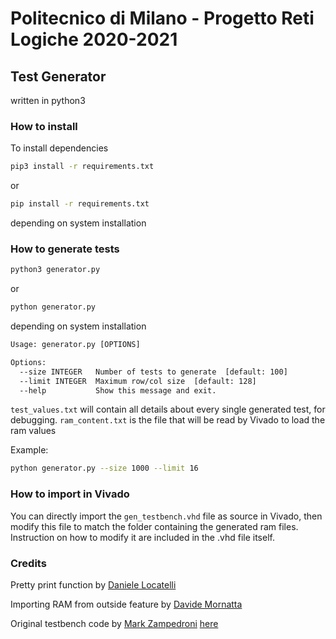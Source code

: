 # Politecnico di Milano - Progetto Reti Logiche 2020-2021

## Test Generator

written in python3

### How to install

To install dependencies

```bash
pip3 install -r requirements.txt 
```

or

```bash
pip install -r requirements.txt 
```

depending on system installation

### How to generate tests

```bash
python3 generator.py
```

or

```bash
python generator.py
```

depending on system installation

```txt
Usage: generator.py [OPTIONS]

Options:
  --size INTEGER   Number of tests to generate  [default: 100]
  --limit INTEGER  Maximum row/col size  [default: 128]
  --help           Show this message and exit.
```

```test_values.txt``` will contain all details about every single generated test, for debugging.
```ram_content.txt``` is the file that will be read by Vivado to load the ram values

Example:

```sh
python generator.py --size 1000 --limit 16
```

### How to import in Vivado

You can directly import the ```gen_testbench.vhd``` file as source in Vivado, then modify this file to match the folder containing the generated ram files. Instruction on how to modify it are included in the .vhd file itself.

<!-- #### Example output
test.txt:
```
8
signal RAM: ram_type := (
			0 => std_logic_vector(to_unsigned(4, 8)),
			1 => std_logic_vector(to_unsigned(2, 8)),
			2 => std_logic_vector(to_unsigned(158, 8)),
			3 => std_logic_vector(to_unsigned(26, 8)),
			4 => std_logic_vector(to_unsigned(105, 8)),
			5 => std_logic_vector(to_unsigned(139, 8)),
			6 => std_logic_vector(to_unsigned(79, 8)),
			7 => std_logic_vector(to_unsigned(110, 8)),
			8 => std_logic_vector(to_unsigned(20, 8)),
			9 => std_logic_vector(to_unsigned(242, 8)),
			others => (others => '0'));
```

solution.txt
```
	assert RAM(10) = std_logic_vector(to_unsigned(255, 8)) report "TEST FALLITO (WORKING ZONE). Expected  255  found " & integer'image(to_integer(unsigned(RAM(10))))  severity failure;
	assert RAM(11) = std_logic_vector(to_unsigned(12, 8)) report "TEST FALLITO (WORKING ZONE). Expected  12  found " & integer'image(to_integer(unsigned(RAM(11))))  severity failure;
	assert RAM(12) = std_logic_vector(to_unsigned(170, 8)) report "TEST FALLITO (WORKING ZONE). Expected  170  found " & integer'image(to_integer(unsigned(RAM(12))))  severity failure;
	assert RAM(13) = std_logic_vector(to_unsigned(238, 8)) report "TEST FALLITO (WORKING ZONE). Expected  238  found " & integer'image(to_integer(unsigned(RAM(13))))  severity failure;
	assert RAM(14) = std_logic_vector(to_unsigned(118, 8)) report "TEST FALLITO (WORKING ZONE). Expected  118  found " & integer'image(to_integer(unsigned(RAM(14))))  severity failure;
	assert RAM(15) = std_logic_vector(to_unsigned(180, 8)) report "TEST FALLITO (WORKING ZONE). Expected  180  found " & integer'image(to_integer(unsigned(RAM(15))))  severity failure;
	assert RAM(16) = std_logic_vector(to_unsigned(0, 8)) report "TEST FALLITO (WORKING ZONE). Expected  0  found " & integer'image(to_integer(unsigned(RAM(16))))  severity failure;
	assert RAM(17) = std_logic_vector(to_unsigned(255, 8)) report "TEST FALLITO (WORKING ZONE). Expected  255  found " & integer'image(to_integer(unsigned(RAM(17))))  severity failure;

```

### Main Functions, if you want to hack with the generator:
For example, to create 100 random tests (in raw form, aka as a single output line): 

```python
generate_raw_tests(to_generate=100)
```

To pretty print a test:

```python
# Generate a single random test
cols, rows = randint(1, 128), randint(1, 128)
ram = generate_ram(cols, rows)

# Pretty print into VHDL code snippets
pretty_print_ram(ram)
```
-->

### Credits
Pretty print function by [Daniele Locatelli](https://github.com/locadani)

Importing RAM from outside feature by [Davide Mornatta](https://github.com/davidemornatta)

Original testbench code by [Mark Zampedroni](https://github.com/Mark-Zampedroni) [here](https://github.com/Mark-Zampedroni/multi-TB-progetto-Reti-PoliMi)